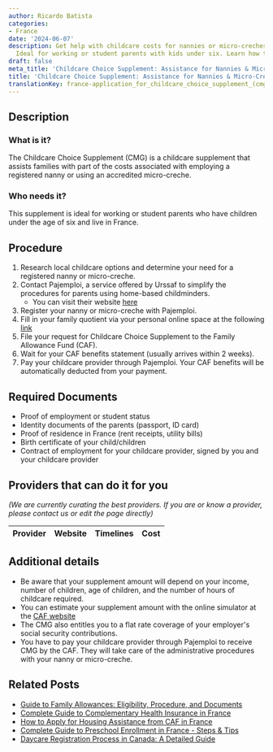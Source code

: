 ```yaml
---
author: Ricardo Batista
categories:
- France
date: '2024-06-07'
description: Get help with childcare costs for nannies or micro-creches in France.
  Ideal for working or student parents with kids under six. Learn how to apply today.
draft: false
meta_title: 'Childcare Choice Supplement: Assistance for Nannies & Micro-Creches'
title: 'Childcare Choice Supplement: Assistance for Nannies & Micro-Creches'
translationKey: france-application_for_childcare_choice_supplement_(cmg)
---
```


## Description
### What is it?
The Childcare Choice Supplement (CMG) is a childcare supplement that assists families with part of the costs associated with employing a registered nanny or using an accredited micro-creche.

### Who needs it?
This supplement is ideal for working or student parents who have children under the age of six and live in France. 

## Procedure
1. Research local childcare options and determine your need for a registered nanny or micro-creche.
2. Contact Pajemploi, a service offered by Urssaf to simplify the procedures for parents using home-based childminders.
    - You can visit their website [here](https://www.pajemploi.urssaf.fr/pajewebinfo/cms/sites/pajewebinfo/accueil/index.html)
3. Register your nanny or micro-creche with Pajemploi.
4. Fill in your family quotient via your personal online space at the following [link](https://www.caf.fr/allocataires/droits-et-prestations/s-informer-sur-les-aides/petite-enfance/le-complement-libre-choix-du-mode-de-garde)
5. File your request for Childcare Choice Supplement to the Family Allowance Fund (CAF).
6. Wait for your CAF benefits statement (usually arrives within 2 weeks).
7. Pay your childcare provider through Pajemploi. Your CAF benefits will be automatically deducted from your payment.

## Required Documents
- Proof of employment or student status
- Identity documents of the parents (passport, ID card)
- Proof of residence in France (rent receipts, utility bills)
- Birth certificate of your child/children
- Contract of employment for your childcare provider, signed by you and your childcare provider

## Providers that can do it for you

_(We are currently curating the best providers. If you are or know a provider, please contact us or edit the page directly)_

| Provider        |     Website     |     Timelines    |       Cost      |
| :-------------: | :-------------: |  :-------------: | :-------------: |

## Additional details
- Be aware that your supplement amount will depend on your income, number of children, age of children, and the number of hours of childcare required.
- You can estimate your supplement amount with the online simulator at the [CAF website](https://wwwd.caf.fr/wps/portal/caffr/aidesetservices/lesservicesenligne/estimervosdroits/lecomplementdulibrechoixdumodedegarde)
- The CMG also entitles you to a flat rate coverage of your employer's social security contributions.
- You have to pay your childcare provider through Pajemploi to receive CMG by the CAF. They will take care of the administrative procedures with your nanny or micro-creche.


## Related Posts

- [Guide to Family Allowances: Eligibility, Procedure, and Documents](https://tramitit.com/guides/france/family_allowance_application/)
- [Complete Guide to Complementary Health Insurance in France](https://tramitit.com/guides/france/complementary_health_insurance_application/)
- [How to Apply for Housing Assistance from CAF in France](https://tramitit.com/guides/france/housing_assistance_application/)
- [Complete Guide to Preschool Enrollment in France - Steps & Tips](https://tramitit.com/guides/france/preschool_registration/)
- [Daycare Registration Process in Canada: A Detailed Guide](https://tramitit.com/guides/france/daycare_registration/)